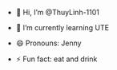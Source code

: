 - 👋 Hi, I’m @ThuyLinh-1101

- 🌱 I’m currently learning UTE
  
- 😄 Pronouns: Jenny
- ⚡ Fun fact: eat and drink

<!---
ThuyLinh-1101/ThuyLinh-1101 is a ✨ special ✨ repository because its `README.md` (this file) appears on your GitHub profile.
You can click the Preview link to take a look at your changes.
--->
